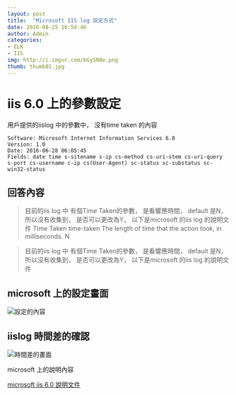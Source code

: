 ```yaml
---
layout: post
title:  "Microsoft IIS log 設定方式"
date: 2016-08-25 16:54:46
author: Admin
categories: 
- ELK 
- IIS
img: http://i.imgur.com/bGySN8e.png
thumb: thumb01.jpg
---
```


# iis 6.0 上的參數設定
用戶提供的iislog 中的參數中， 沒有time taken 的內容

```
Software: Microsoft Internet Information Services 6.0
Version: 1.0
Date: 2016-06-28 06:05:45
Fields: date time s-sitename s-ip cs-method cs-uri-stem cs-uri-query s-port cs-username c-ip cs(User-Agent) sc-status sc-substatus sc-win32-status
```

## 回答內容

> 目前的iis log 中 有個Time Taken的參數， 是看響應時間， default 是N， 所以沒有收集到， 是否可以更改為Y， 以下是microsoft 的iis log 的說明文件
> Time Taken time-taken The length of time that the action took, in milliseconds.  N

> 目前的iis log 中 有個Time Taken的參數， 是看響應時間， default 是N， 所以沒有收集到， 是否可以更改為Y， 以下是microsoft 的iis log 的說明文件


## microsoft 上的設定畫面

![設定的內容](http://i.imgur.com/bGySN8e.png) 

## iislog 時間差的確認

![時間差的畫面](/img/iislog-8hr.png)


microsoft 上的說明內容



[microsoft iis 6.0 說明文件](https://www.microsoft.com/technet/prodtechnol/WindowsServer2003/Library/IIS/676400bc-8969-4aa7-851a-9319490a9bbb.mspx?mfr=true)

